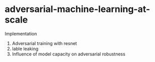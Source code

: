 # adversarial-machine-learning-at-scale
Implementation

1. Adversarial training with resnet
2. lable leaking
3. Influence of model capacity on adversarial robustness

